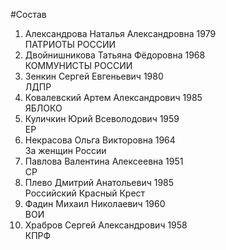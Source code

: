 #Состав
1. Александрова Наталья Александровна 1979   
    ПАТРИОТЫ РОССИИ
2. Двойнишникова Татьяна Фёдоровна 1968   
    КОММУНИСТЫ РОССИИ
3. Зенкин Сергей Евгеньевич 1980   
    ЛДПР
4. Ковалевский Артем Александрович 1985   
    ЯБЛОКО
5. Куличкин Юрий Всеволодович 1959   
    ЕР
6. Некрасова Ольга Викторовна 1964   
    За женщин России
7. Павлова Валентина Алексеевна 1951   
    СР
8. Плево Дмитрий Анатольевич 1985   
    Российский Красный Крест
9. Фадин Михаил Николаевич 1960   
    ВОИ
10. Храбров Сергей Александрович 1958   
    КПРФ
